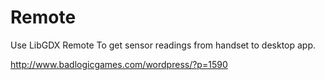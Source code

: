 # Remote #

Use LibGDX Remote To get sensor readings from handset to desktop app.

http://www.badlogicgames.com/wordpress/?p=1590